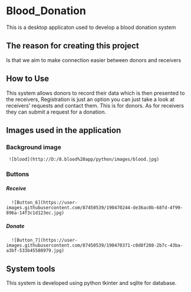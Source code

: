 # Blood_Donation
This is a desktop applicaton used to develop a blood donation system 

## The reason for creating this project 
Is that we aim to make connection easier between donors and receivers

## How to Use
This system allows donors to record their data which is then presented to the receivers, 
Registration is just an option you can just take a look at receivers' requests and contact them. 
This is for donors. As for  receivers they can submit a request for a donation.

## Images used in the application
 ### Background image
     ![blood](http://D:/8.blood%20app/python/images/blood.jpg)
 
 ### Buttons
   ##### Receive
      ![Button_6](https://user-images.githubusercontent.com/87450539/190470244-de36ac0b-68fd-4f99-896a-14f3c1d123ec.jpg)
   ##### Donate
      ![Button_7](https://user-images.githubusercontent.com/87450539/190470371-c0d8f208-2b7c-43ba-a3bf-533b45588979.jpg)

## System tools
This system is developed using python tkinter and sqlite for database.


